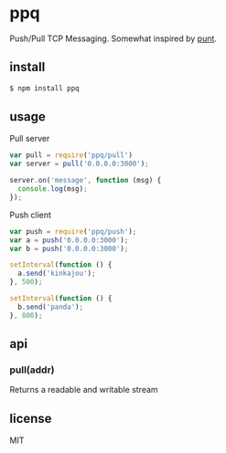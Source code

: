 ppq
===

Push/Pull TCP Messaging. Somewhat inspired by [punt](https://github.com/visionmedia/punt).

## install

```sh
$ npm install ppq
```

## usage

Pull server

```js
var pull = require('ppq/pull')
var server = pull('0.0.0.0:3000');

server.on('message', function (msg) {
  console.log(msg);
});
```

Push client

```js
var push = require('ppq/push');
var a = push('0.0.0.0:3000');
var b = push('0.0.0.0:3000');

setInterval(function () {
  a.send('kinkajou');
}, 500);

setInterval(function () {
  b.send('panda');
}, 800);
```

## api

### pull(addr)

Returns a readable and writable stream


## license

MIT
